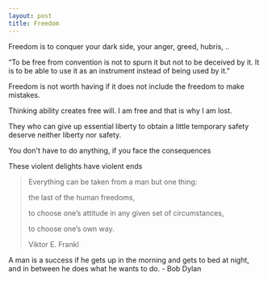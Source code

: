 ```yaml
---
layout: post
title: Freedom
---
```


Freedom is to conquer your dark side, your anger, greed, hubris, .. 

“To be free from convention is not to spurn it but not to be deceived by it. It is to be able to use it as an instrument instead of being used by it.”

Freedom is not worth having if it does not include the freedom to make mistakes.

Thinking ability creates free will. I am free and that is why I am lost.

They who can give up essential liberty to obtain a little temporary safety deserve neither liberty nor safety.

You don't have to do anything, if you face the consequences

These violent delights have violent ends

> Everything can be taken from a man but one thing: 
> 
> the last of the human freedoms, 
> 
> to choose one’s attitude in any given set of circumstances, 
> 
> to choose one’s own way.
> 
> Viktor E. Frankl


A man is a success if he gets up in the morning and gets to bed at night, and in between he does what he wants to do. - Bob Dylan